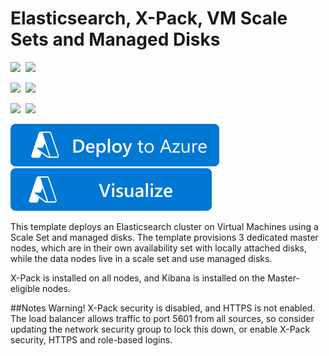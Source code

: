 # Elasticsearch, X-Pack, VM Scale Sets and Managed Disks

<IMG SRC="https://azurequickstartsservice.blob.core.windows.net/badges/elasticsearch-vmss/PublicLastTestDate.svg" />&nbsp;
<IMG SRC="https://azurequickstartsservice.blob.core.windows.net/badges/elasticsearch-vmss/PublicDeployment.svg" />&nbsp;

<IMG SRC="https://azurequickstartsservice.blob.core.windows.net/badges/elasticsearch-vmss/FairfaxLastTestDate.svg" />&nbsp;
<IMG SRC="https://azurequickstartsservice.blob.core.windows.net/badges/elasticsearch-vmss/FairfaxDeployment.svg" />&nbsp;

<IMG SRC="https://azurequickstartsservice.blob.core.windows.net/badges/elasticsearch-vmss/BestPracticeResult.svg" />&nbsp;
<IMG SRC="https://azurequickstartsservice.blob.core.windows.net/badges/elasticsearch-vmss/CredScanResult.svg" />&nbsp;

<a href="https://portal.azure.com/#create/Microsoft.Template/uri/https%3A%2F%2Fraw.githubusercontent.com%2FAzure%2Fazure-quickstart-templates%2Fmaster%2Felasticsearch-vmss%2Fazuredeploy.json" target="_blank">
    <img src="https://raw.githubusercontent.com/Azure/azure-quickstart-templates/master/1-CONTRIBUTION-GUIDE/images/deploytoazure.svg"/>
</a>
<a href="http://armviz.io/#/?load=https%3A%2F%2Fraw.githubusercontent.com%2FAzure%2Fazure-quickstart-templates%2Fmaster%2Felasticsearch-vmss%2Fazuredeploy.json" target="_blank">
    <img src="https://raw.githubusercontent.com/Azure/azure-quickstart-templates/master/1-CONTRIBUTION-GUIDE/images/visualizebutton.svg"/>
</a>

This template deploys an Elasticsearch cluster on Virtual Machines using a Scale Set and managed disks. The template provisions 3 dedicated master nodes, which are in their own availability set with locally attached disks, while the data nodes live in a scale set and use managed disks.

X-Pack is installed on all nodes, and Kibana is installed on the Master-eligible nodes. 

##Notes
Warning! X-Pack security is disabled, and HTTPS is not enabled. The load balancer allows traffic to port 5601 from all sources, so consider updating the network security group to lock this down, or enable X-Pack security, HTTPS and role-based logins. 

